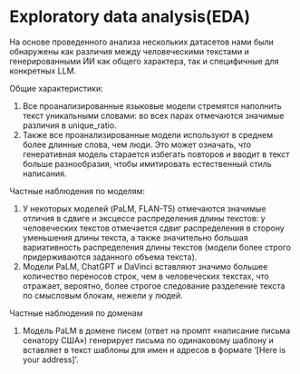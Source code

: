 # Exploratory data analysis(EDA)

На основе проведенного анализа нескольких датасетов нами были обнаружены как различия между человеческими текстами и генерированными ИИ как общего характера, так и специфичные для конкретных LLM.

Общие характеристики:
1. Все проанализированные языковые модели стремятся наполнить текст уникальными словами: во всех парах отмечаются значимые различия в unique_ratio.
2. Также все проанализированные модели используют в среднем более длинные слова, чем люди. Это может означать, что генеративная модель старается избегать повторов и вводит в текст больше разнообразия, чтобы имитировать естественный стиль написания.

Частные наблюдения по моделям:
1. У некоторых моделей (PaLM, FLAN-T5) отмечаются значимые отличия в сдвиге и эксцессе распределения длины текстов: у человеческих текстов отмечается сдвиг распределения в сторону уменьшения длины текста, а также значительно большая вариативность распределения длины текстов (модели более строго придерживаются заданного объема текста).
2. Модели PaLM, ChatGPT и DaVinci вставляют значимо большее количество переносов строк, чем в человеческих текстах, что отражает, вероятно, более строгое следование разделение текста по смысловым блокам, нежели у людей.

Частные наблюдения по доменам
1. Модель PaLM в домене писем (ответ на промпт «написание письма сенатору США») генерирует письма по одинаковому шаблону и вставляет в текст шаблоны для имен и адресов в формате ‘[Here is your address]’.
